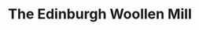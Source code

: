 ---
title: "The Edinburgh Woollen Mill"
url: /cheltenham/the-edinburgh-woollen-mill/
shop: Kleidung
---
